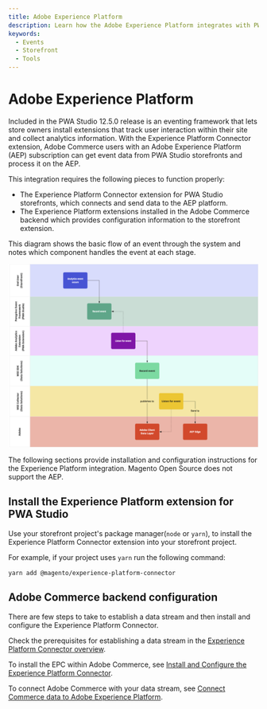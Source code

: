```yaml
---
title: Adobe Experience Platform
description: Learn how the Adobe Experience Platform integrates with PWA Studio storefront projects.
keywords:
  - Events
  - Storefront
  - Tools
---
```


# Adobe Experience Platform

Included in the PWA Studio 12.5.0 release is an eventing framework that lets store owners install extensions that track user interaction within their site and collect analytics information.
With the Experience Platform Connector extension, Adobe Commerce users with an Adobe Experience Platform (AEP) subscription can get event data from PWA Studio storefronts and process it on the AEP.

This integration requires the following pieces to function properly:

- The Experience Platform Connector extension for PWA Studio storefronts, which connects and send data to the AEP platform.
- The Experience Platform extensions installed in the Adobe Commerce backend which provides configuration information to the storefront extension.

This diagram shows the basic flow of an event through the system and notes which component handles the event at each stage.

![Basic event flow](images/analytics-flow.png)

The following sections provide installation and configuration instructions for the Experience Platform integration.
Magento Open Source does not support the AEP.

## Install the Experience Platform extension for PWA Studio

Use your storefront project's package manager(`node` or `yarn`), to install the Experience Platform Connector extension into your storefront project.

For example, if your project uses `yarn` run the following command:

```terminal
yarn add @magento/experience-platform-connector
```

## Adobe Commerce backend configuration

There are few steps to take to establish a data stream and then install and configure the Experience Platform Connector.

Check the prerequisites for establishing a data stream in the [Experience Platform Connector overview](https://experienceleague.adobe.com/docs/commerce-merchant-services/experience-platform-connector/overview.html?lang=en#prereqs).

To install the EPC within Adobe Commerce, see [Install and Configure the Experience Platform Connector](https://experienceleague.adobe.com/docs/commerce-merchant-services/experience-platform-connector/fundamentals/install.html?lang=en).

To connect Adobe Commerce with your data stream, see [Connect Commerce data to Adobe Experience Platform](https://experienceleague.adobe.com/docs/commerce-merchant-services/experience-platform-connector/fundamentals/connect-data.html?lang=en).
